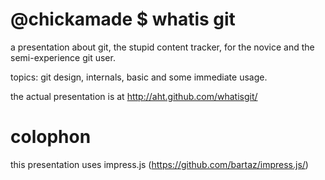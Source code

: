 @chickamade $ whatis git
====

a presentation about git, the stupid content tracker,
for the novice and the semi-experience git user.

topics: git design, internals, basic and some immediate usage.

the actual presentation is at http://aht.github.com/whatisgit/


colophon
====

this presentation uses impress.js (https://github.com/bartaz/impress.js/)
